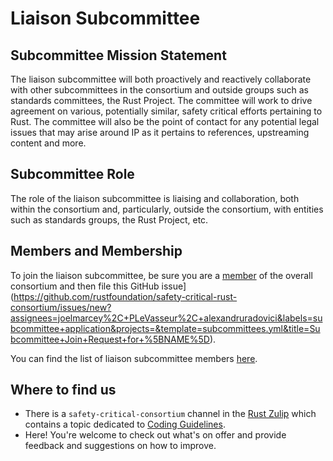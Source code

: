 # Liaison Subcommittee

## Subcommittee Mission Statement

The liaison subcommittee will both proactively and reactively collaborate with other subcommittees in the consortium and outside groups such as standards committees, the Rust Project. The committee will work to drive agreement on various, potentially similar, safety critical efforts pertaining to Rust. The committee will also be the point of contact for any potential legal issues that may arise around IP as it pertains to references, upstreaming content and more.

## Subcommittee Role

The role of the liaison subcommittee is liaising and collaboration, both within the consortium and, particularly, outside the consortium, with entities such as standards groups, the Rust Project, etc. 

## Members and Membership

To join the liaison subcommittee, be sure you are a [member](https://github.com/rustfoundation/safety-critical-rust-consortium?tab=readme-ov-file#consortium-membership) of the overall consortium and then file this GitHub issue](https://github.com/rustfoundation/safety-critical-rust-consortium/issues/new?assignees=joelmarcey%2C+PLeVasseur%2C+alexandruradovici&labels=subcommittee+application&projects=&template=subcommittees.yml&title=Subcommittee+Join+Request+for+%5BNAME%5D).

You can find the list of liaison subcommittee members [here](members.md).

## Where to find us

* There is a `safety-critical-consortium` channel in the [Rust Zulip](https://rust-lang.zulipchat.com/) which contains a topic dedicated to [Coding Guidelines](hhttps://rust-lang.zulipchat.com/#narrow/channel/445688-safety-critical-consortium/topic/Liaison.20Subcommittee/).
* Here! You're welcome to check out what's on offer and provide feedback and suggestions on how to improve.